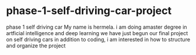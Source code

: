 # phase-1-self-driving-car-project
phase 1 self driving car
My name is hermela. i am doing amaster degree in artficial intelligence and deep learning
we have just begun our final project on self driving cars
in addition to coding, i am interested in how to structure and organize the project


